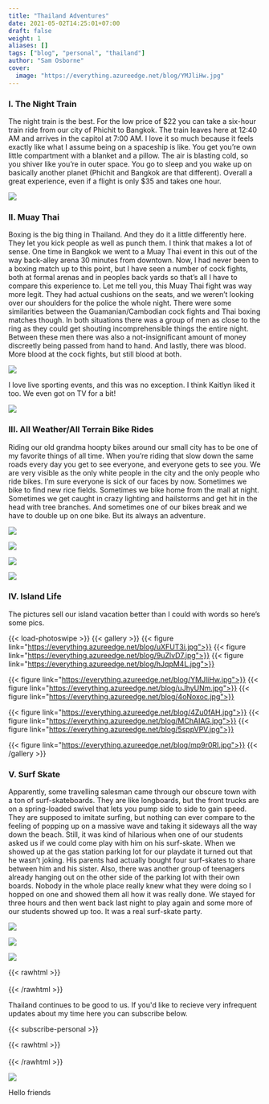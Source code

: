 ```yaml
---
title: "Thailand Adventures"
date: 2021-05-02T14:25:01+07:00
draft: false
weight: 1
aliases: []
tags: ["blog", "personal", "thailand"]
author: "Sam Osborne"
cover:
  image: "https://everything.azureedge.net/blog/YMJliHw.jpg"
---
```


### I. The Night Train
The night train is the best. For the low price of $22 you can take a six-hour train ride from our city of Phichit to Bangkok. The train leaves here at 12:40 AM and arrives in the capitol at 7:00 AM. I love it so much because it feels exactly like what I assume being on a spaceship is like. You get you’re own little compartment with a blanket and a pillow. The air is blasting cold, so you shiver like you’re in outer space. You go to sleep and you wake up on basically another planet (Phichit and Bangkok are that different). Overall a great experience, even if a flight is only $35 and takes one hour.  

![](https://everything.azureedge.net/blog/sbIkms0.jpg)

### II. Muay Thai
Boxing is the big thing in Thailand. And they do it a little differently here. They let you kick people as well as punch them. I think that makes a lot of sense. One time in Bangkok we went to a Muay Thai event in this out of the way back-alley arena 30 minutes from downtown. Now, I had never been to a boxing match up to this point, but I have seen a number of cock fights, both at formal arenas and in peoples back yards so that’s all I have to compare this experience to. Let me tell you, this Muay Thai fight was way more legit. They had actual cushions on the seats, and we weren’t looking over our shoulders for the police the whole night. There were some similarities between the Guamanian/Cambodian cock fights and Thai boxing matches though. In both situations there was a group of men as close to the ring as they could get shouting incomprehensible things the entire night. Between these men there was also a not-insignificant amount of money discreetly being passed from hand to hand. And lastly, there was blood. More blood at the cock fights, but still blood at both.  

![](https://everything.azureedge.net/blog/HYVGpPX.jpg)

I love live sporting events, and this was no exception. I think Kaitlyn liked it too. We even got on TV for a bit!  

![](https://everything.azureedge.net/blog/R7r8eJP.jpg)

### III. All Weather/All Terrain Bike Rides
Riding our old grandma hoopty bikes around our small city has to be one of my favorite things of all time. When you’re riding that slow down the same roads every day you get to see everyone, and everyone gets to see you. We are very visible as the only white people in the city and the only people who ride bikes. I’m sure everyone is sick of our faces by now. Sometimes we bike to find new rice fields. Sometimes we bike home from the mall at night. Sometimes we get caught in crazy lighting and hailstorms and get hit in the head with tree branches. And sometimes one of our bikes break and we have to double up on one bike. But its always an adventure.

![](https://everything.azureedge.net/blog/4pGsN9y.jpg)

![](https://everything.azureedge.net/blog/r33QnLJ.jpg)

![](https://everything.azureedge.net/blog/DlmImPN.jpg)

![](https://everything.azureedge.net/blog/KS10Hwi.jpg)

### IV. Island Life
The pictures sell our island vacation better than I could with words so here’s some pics.  

{{< load-photoswipe >}}
{{< gallery >}}
{{< figure link="https://everything.azureedge.net/blog/uXFUT3i.jpg">}}
{{< figure link="https://everything.azureedge.net/blog/9uZlvD7.jpg">}}
{{< figure link="https://everything.azureedge.net/blog/hJqpM4L.jpg">}}

{{< figure link="https://everything.azureedge.net/blog/YMJliHw.jpg">}}
{{< figure link="https://everything.azureedge.net/blog/uJhyUNm.jpg">}}
{{< figure link="https://everything.azureedge.net/blog/4oNoxoc.jpg">}}

{{< figure link="https://everything.azureedge.net/blog/4Zu0fAH.jpg">}}
{{< figure link="https://everything.azureedge.net/blog/MChAIAG.jpg">}}
{{< figure link="https://everything.azureedge.net/blog/5sppVPV.jpg">}}

{{< figure link="https://everything.azureedge.net/blog/mp9r0RI.jpg">}}
{{< /gallery >}}

### V. Surf Skate
Apparently, some travelling salesman came through our obscure town with a ton of surf-skateboards. They are like longboards, but the front trucks are on a spring-loaded swivel that lets you pump side to side to gain speed. They are supposed to imitate surfing, but nothing can ever compare to the feeling of popping up on a massive wave and taking it sideways all the way down the beach. Still, it was kind of hilarious when one of our students asked us if we could come play with him on his surf-skate. When we showed up at the gas station parking lot for our playdate it turned out that he wasn’t joking. His parents had actually bought four surf-skates to share between him and his sister. Also, there was another group of teenagers already hanging out on the other side of the parking lot with their own boards. Nobody in the whole place really knew what they were doing so I hopped on one and showed them all how it was really done. We stayed for three hours and then went back last night to play again and some more of our students showed up too. It was a real surf-skate party. 

![](https://everything.azureedge.net/blog/KNN9ERY.jpg)

![](https://everything.azureedge.net/blog/MKIu2SO.jpg)

![](https://everything.azureedge.net/blog/EH4ZIM6.jpg)


{{< rawhtml >}}<br></br>{{< /rawhtml >}}

Thailand continues to be good to us. If you'd like to recieve very infrequent updates about my time here you can subscribe below.

{{< subscribe-personal >}}

{{< rawhtml >}}<br></br>{{< /rawhtml >}}

![](https://everything.azureedge.net/blog/q5jnvIJ.jpg)

Hello friends